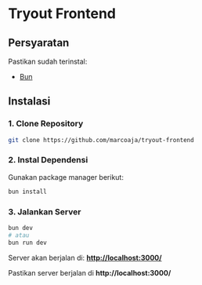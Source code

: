 # Tryout Frontend

## Persyaratan

Pastikan sudah terinstal:

- [Bun](https://bun.sh/)

## Instalasi

### 1. Clone Repository

```bash
git clone https://github.com/marcoaja/tryout-frontend
```

### 2. Instal Dependensi

Gunakan package manager berikut:

```bash
bun install
```

### 3. Jalankan Server

```bash
bun dev
# atau
bun run dev
```

Server akan berjalan di: [**http://localhost:3000/**](http://localhost:3000/)

Pastikan server berjalan di **http://localhost:3000/**
